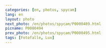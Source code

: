 ```yaml
---
categories: [en, photos, spycam]
lang: en
layout: photo
next_photo: /en/photos/spycam/P0000489.html
picname: P0000494
prev_photo: /en/photos/spycam/P0000495.html
tags: [Fotofalle, Lux]
---
```


